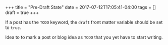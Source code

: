+++
title = "Pre-Draft State"
date = 2017-07-12T17:05:41-04:00
tags = []
draft = true
+++

If a post has the `TODO` keyword, the `draft` front matter variable should be set to `true`.

Idea to to mark a post or blog idea as `TODO` that you yet have to start writing.
